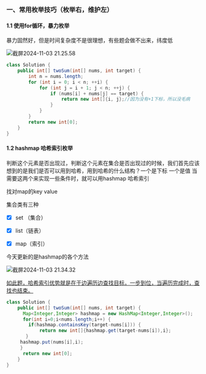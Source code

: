 ### 一、常用枚举技巧（枚举右，维护左）

#### 1.1 使用for循环，暴力枚举

  暴力固然好，但是时间复杂度不是很理想，有些题会做不出来，纬度低  

![截屏2024-11-03 21.25.58](../images/%E6%88%AA%E5%B1%8F2024-11-03%2021.25.58.png)

```java
class Solution {
    public int[] twoSum(int[] nums, int target) {
        int n = nums.length;
        for (int i = 0; i < n; ++i) {
            for (int j = i + 1; j < n; ++j) {
                if (nums[i] + nums[j] == target) {
                    return new int[]{i, j};//因为没有+1下标，所以没毛病
                }
            }
        }
        return new int[0];
    }
}
```



#### 1.2 hashmap 哈希索引枚举

   判断这个元素是否出现过，判断这个元素在集合是否出现过的时候，我们首先应该想到的是我们是否可以用到哈希，用到哈希的什么结构？一个是下标 一个是值 当需要这两个来实现一些条件时，就可以用hashmap 哈希索引

  找对map的key value 



集合类有三种

- [x]   set （集合）


- [x]   list（链表）


- [x]   map（索引）


今天更新的是hashmap的各个方法



![截屏2024-11-03 21.34.32](../images/%E6%88%AA%E5%B1%8F2024-11-03%2021.34.32.png)

  <u>如此题，哈希索引优势就是在于边遍历边查找目标，一步到位，当遍历完成时，查找也结束。</u>

```java
class Solution {
    public int[] twoSum(int[] nums, int target) {
      Map<Integer,Integer> hashmap = new HashMap<Integer,Integer>();
      for(int i=0;i<nums.length;i++) {
        if(hashmap.containsKey(target-nums[i])) {
            return new int[]{hashmap.get(target-nums[i]),i};
       }
     hashmap.put(nums[i],i);
     }
      return new int[0];
    }
}
```

